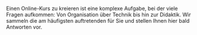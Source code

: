 Einen Online-Kurs zu kreieren ist eine komplexe Aufgabe, bei der viele Fragen aufkommen: Von Organisation über Technik bis hin zur Didaktik. Wir sammeln die am häufigsten auftretenden für Sie und stellen Ihnen hier bald Antworten vor.
